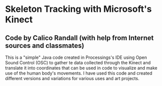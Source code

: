 # Skeleton Tracking with Microsoft's Kinect
## Code by Calico Randall (with help from Internet sources and classmates)

This is a "simple" Java code created in Processings's IDE using Open Sound Control (OSC) to gather te data collected through the Kinect and translate it into coordinates that can be used in code to visualize and make use of the human body's movements. I have used this code and created different versions and variations for various uses and art projects. 